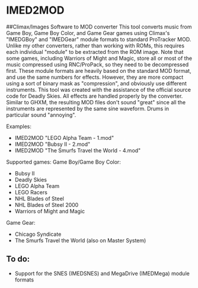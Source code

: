 # IMED2MOD
##Climax/Images Software to MOD converter
This tool converts music from Game Boy, Game Boy Color, and Game Gear games using Climax's "IMEDGBoy" and "IMEDGear" module formats to standard ProTracker MOD. Unlike my other converters, rather than working with ROMs, this requires each individual "module" to be extracted from the ROM image. Note that some games, including Warriors of Might and Magic, store all or most of the music compressed using RNC/ProPack, so they need to be decompressed first.
These module formats are heavily based on the standard MOD format, and use the same numbers for effects. However, they are more compact using a sort of binary mask as "compression", and obviously use different instruments. This tool was created with the assistance of the official source code for Deadly Skies.
All effects are handled properly by the converter. Similar to GHXM, the resulting MOD files don't sound "great" since all the instruments are represented by the same sine waveform. Drums in particular sound "annoying".

Examples:
* IMED2MOD "LEGO Alpha Team - 1.mod"
* IMED2MOD "Bubsy II - 2.mod"
* IMED2MOD "The Smurfs Travel the World - 4.mod"


Supported games:
Game Boy/Game Boy Color:
* Bubsy II
* Deadly Skies
* LEGO Alpha Team
* LEGO Racers
* NHL Blades of Steel
* NHL Blades of Steel 2000
* Warriors of Might and Magic

Game Gear:
* Chicago Syndicate
* The Smurfs Travel the World (also on Master System)

## To do:
  * Support for the SNES (IMEDSNES) and MegaDrive (IMEDMega) module formats
